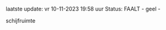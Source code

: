 laatste update: 
vr 10-11-2023 19:58   uur 
Status: FAALT - geel - 
<div class="service Y">schijfruimte</div>